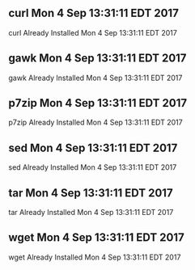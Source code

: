 ## curl Mon 4 Sep 13:31:11 EDT 2017
curl Already Installed Mon 4 Sep 13:31:11 EDT 2017
## gawk Mon 4 Sep 13:31:11 EDT 2017
gawk Already Installed Mon 4 Sep 13:31:11 EDT 2017
## p7zip Mon 4 Sep 13:31:11 EDT 2017
p7zip Already Installed Mon 4 Sep 13:31:11 EDT 2017
## sed Mon 4 Sep 13:31:11 EDT 2017
sed Already Installed Mon 4 Sep 13:31:11 EDT 2017
## tar Mon 4 Sep 13:31:11 EDT 2017
tar Already Installed Mon 4 Sep 13:31:11 EDT 2017
## wget Mon 4 Sep 13:31:11 EDT 2017
wget Already Installed Mon 4 Sep 13:31:11 EDT 2017
